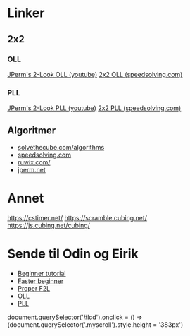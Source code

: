 
# Linker

## 2x2

### OLL
[JPerm's 2-Look OLL (youtube)](https://www.youtube.com/watch?v=GhmYBgLoQQg&ab_channel=JPerm)
[2x2 OLL (speedsolving.com)](https://www.speedsolving.com/wiki/index.php/OLL_(2x2x2))

### PLL
[JPerm's 2-Look PLL (youtube)](https://www.youtube.com/watch?v=f_Yor-ydZjs&ab_channel=JPerm)
[2x2 PLL (speedsolving.com)](https://www.speedsolving.com/wiki/index.php/PLL_(2x2x2))


## Algoritmer
- [solvethecube.com/algorithms](https://solvethecube.com/algorithms)
- [speedsolving.com](https://speedsolving.com)
- [ruwix.com/](https://ruwix.com/)
- [jperm.net](https://jperm.net/)


# Annet

https://cstimer.net/
https://scramble.cubing.net/
https://js.cubing.net/cubing/


# Sende til Odin og Eirik
 - [Beginner tutorial](https://youtu.be/GANnG5a19kg)
 - [Faster beginner](https://youtu.be/vmeleO65BHc)
 - [Proper F2L](https://youtu.be/Ar_Zit1VLG0?list=PLI24ciRbl8BUHEeOBaLXY4GpaVXSULYp4)
 - [OLL](https://youtu.be/GhmYBgLoQQg?list=PLI24ciRbl8BUHEeOBaLXY4GpaVXSULYp4)
 - [PLL](https://youtu.be/f_Yor-ydZjs?list=PLI24ciRbl8BUHEeOBaLXY4GpaVXSULYp4)



document.querySelector('#lcd').onclick = () => (document.querySelector('.myscroll').style.height = '383px')

